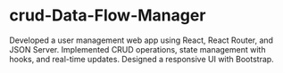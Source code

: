 # crud-Data-Flow-Manager
Developed a user management web app using React, React Router, and JSON Server. Implemented CRUD operations, state management with hooks, and real-time updates. Designed a responsive UI with Bootstrap.
